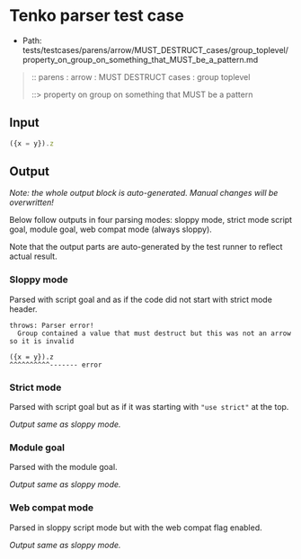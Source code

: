# Tenko parser test case

- Path: tests/testcases/parens/arrow/MUST_DESTRUCT_cases/group_toplevel/property_on_group_on_something_that_MUST_be_a_pattern.md

> :: parens : arrow : MUST DESTRUCT cases : group toplevel
>
> ::> property on group on something that MUST be a pattern

## Input


`````js
({x = y}).z
`````

## Output

_Note: the whole output block is auto-generated. Manual changes will be overwritten!_

Below follow outputs in four parsing modes: sloppy mode, strict mode script goal, module goal, web compat mode (always sloppy).

Note that the output parts are auto-generated by the test runner to reflect actual result.

### Sloppy mode

Parsed with script goal and as if the code did not start with strict mode header.

`````
throws: Parser error!
  Group contained a value that must destruct but this was not an arrow so it is invalid

({x = y}).z
^^^^^^^^^^------- error
`````

### Strict mode

Parsed with script goal but as if it was starting with `"use strict"` at the top.

_Output same as sloppy mode._

### Module goal

Parsed with the module goal.

_Output same as sloppy mode._

### Web compat mode

Parsed in sloppy script mode but with the web compat flag enabled.

_Output same as sloppy mode._
